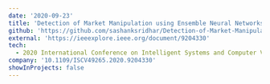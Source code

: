 ```yaml
---
date: '2020-09-23'
title: 'Detection of Market Manipulation using Ensemble Neural Networks'
github: 'https://github.com/sashanksridhar/Detection-of-Market-Manipulation-using-Ensemble-Neural-Networks'
external: 'https://ieeexplore.ieee.org/document/9204330'
tech:
  - 2020 International Conference on Intelligent Systems and Computer Vision (ISCV)
company: '10.1109/ISCV49265.2020.9204330'
showInProjects: false
---
```

